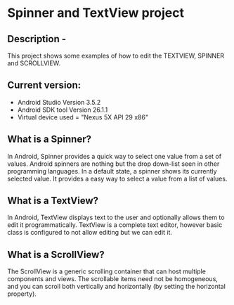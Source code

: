 # Spinner and TextView project

## Description -

This project shows some examples of how to edit the TEXTVIEW, SPINNER and SCROLLVIEW. 

## Current version:
  - Android Studio Version 3.5.2
  - Android SDK tool Version 26.1.1
  - Virtual device used = "Nexus 5X API 29 x86"
  
## What is a Spinner? 
In Android, Spinner provides a quick way to select one value from a set of values. Android spinners are nothing but the drop down-list seen in other programming languages. In a default state, a spinner shows its currently selected value. It provides a easy way to select a value from a list of values.

## What is a TextView? 
In Android, TextView displays text to the user and optionally allows them to edit it programmatically. TextView is a complete text editor, however basic class is configured to not allow editing but we can edit it.

## What is a ScrollView? 
The ScrollView is a generic scrolling container that can host multiple components and views. The scrollable items need not be homogeneous, and you can scroll both vertically and horizontally (by setting the horizontal property).
